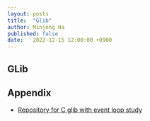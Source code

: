 ```yaml
---
layout: posts
title:  "Glib"
author: Minjong Ha
published: false
date:   2022-12-15 12:00:00 +0900
---
```


<!--- Lets study about g_event_loop() --->

## GLib
<!--- What is g-lib? --->
<!--- Example - virtio-win-tools --->


## Appendix
- [Repository for C glib with event loop study](https://github.com/minjong-ha/c-glib-study)
